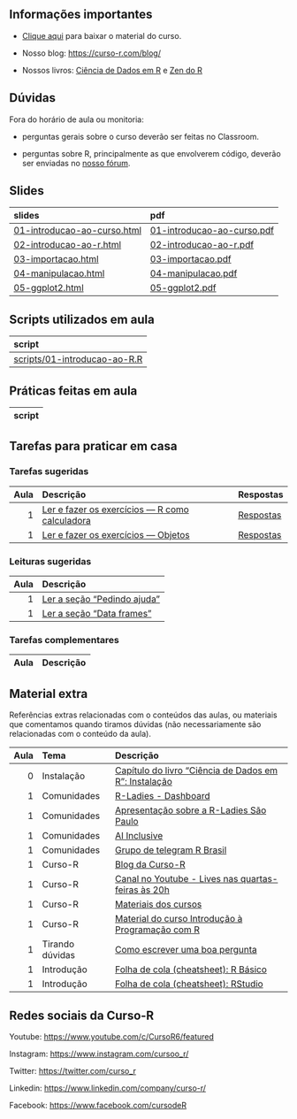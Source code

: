 
<!-- README.md is generated from README.Rmd. Please edit that file -->

## Informações importantes

-   [Clique
    aqui](https://github.com/curso-r/main-r4ds-1/raw/master/material_do_curso.zip)
    para baixar o material do curso.

-   Nosso blog: <https://curso-r.com/blog/>

-   Nossos livros: [Ciência de Dados em R](https://livro.curso-r.com/) e
    [Zen do R](https://curso-r.github.io/zen-do-r/)

## Dúvidas

Fora do horário de aula ou monitoria:

-   perguntas gerais sobre o curso deverão ser feitas no Classroom.

-   perguntas sobre R, principalmente as que envolverem código, deverão
    ser enviadas no [nosso fórum](https://discourse.curso-r.com/).

## Slides

| slides                                                                                                  | pdf                                                                                                   |
|:--------------------------------------------------------------------------------------------------------|:------------------------------------------------------------------------------------------------------|
| [01-introducao-ao-curso.html](https://curso-r.github.io/main-r4ds-1/slides/01-introducao-ao-curso.html) | [01-introducao-ao-curso.pdf](https://curso-r.github.io/main-r4ds-1/slides/01-introducao-ao-curso.pdf) |
| [02-introducao-ao-r.html](https://curso-r.github.io/main-r4ds-1/slides/02-introducao-ao-r.html)         | [02-introducao-ao-r.pdf](https://curso-r.github.io/main-r4ds-1/slides/02-introducao-ao-r.pdf)         |
| [03-importacao.html](https://curso-r.github.io/main-r4ds-1/slides/03-importacao.html)                   | [03-importacao.pdf](https://curso-r.github.io/main-r4ds-1/slides/03-importacao.pdf)                   |
| [04-manipulacao.html](https://curso-r.github.io/main-r4ds-1/slides/04-manipulacao.html)                 | [04-manipulacao.pdf](https://curso-r.github.io/main-r4ds-1/slides/04-manipulacao.pdf)                 |
| [05-ggplot2.html](https://curso-r.github.io/main-r4ds-1/slides/05-ggplot2.html)                         | [05-ggplot2.pdf](https://curso-r.github.io/main-r4ds-1/slides/05-ggplot2.pdf)                         |

## Scripts utilizados em aula

| script                                                                                                            |
|:------------------------------------------------------------------------------------------------------------------|
| [scripts/01-introducao-ao-R.R](https://github.com/curso-r/202209-r4ds-1/blob/master/scripts/01-introducao-ao-R.R) |

## Práticas feitas em aula

| script |
|:-------|

## Tarefas para praticar em casa

### Tarefas sugeridas

| Aula | Descrição                                                                                               | Respostas                                                      |
|-----:|:--------------------------------------------------------------------------------------------------------|:---------------------------------------------------------------|
|    1 | [Ler e fazer os exercícios — R como calculadora](https://livro.curso-r.com/3-2-r-como-calculadora.html) | [Respostas](https://livro.curso-r.com/13-1-r-b%C3%A1sico.html) |
|    1 | [Ler e fazer os exercícios — Objetos](https://livro.curso-r.com/3-3-objetosfuncoes)                     | [Respostas](https://livro.curso-r.com/13-1-r-b%C3%A1sico.html) |

### Leituras sugeridas

| Aula | Descrição                                                                       |
|-----:|:--------------------------------------------------------------------------------|
|    1 | [Ler a seção “Pedindo ajuda”](https://livro.curso-r.com/3-1-pedindo-ajuda.html) |
|    1 | [Ler a seção “Data frames”](https://livro.curso-r.com/3-4-data-frames.html)     |

### Tarefas complementares

| Aula | Descrição |
|-----:|:----------|

## Material extra

Referências extras relacionadas com o conteúdos das aulas, ou materiais
que comentamos quando tiramos dúvidas (não necessariamente são
relacionadas com o conteúdo da aula).

| Aula | Tema            | Descrição                                                                                                                                                         |
|-----:|:----------------|:------------------------------------------------------------------------------------------------------------------------------------------------------------------|
|    0 | Instalação      | [Capítulo do livro “Ciência de Dados em R”: Instalação](https://livro.curso-r.com/1-instalacao.html)                                                              |
|    1 | Comunidades     | [R-Ladies - Dashboard](https://benubah.github.io/r-community-explorer/rladies.html)                                                                               |
|    1 | Comunidades     | [Apresentação sobre a R-Ladies São Paulo](https://r-ladies-sao-paulo.github.io/RLadiesTheme/)                                                                     |
|    1 | Comunidades     | [AI Inclusive](https://www.ai-inclusive.org/)                                                                                                                     |
|    1 | Comunidades     | [Grupo de telegram R Brasil](https://t.me/rbrasiloficial)                                                                                                         |
|    1 | Curso-R         | [Blog da Curso-R](https://blog.curso-r.com/)                                                                                                                      |
|    1 | Curso-R         | [Canal no Youtube - Lives nas quartas-feiras às 20h](https://www.youtube.com/c/CursoR6/featured)                                                                  |
|    1 | Curso-R         | [Materiais dos cursos](https://curso-r.com/material/)                                                                                                             |
|    1 | Curso-R         | [Material do curso Introdução à Programação com R](https://curso-r.github.io/202202-intro-programacao/)                                                           |
|    1 | Tirando dúvidas | [Como escrever uma boa pergunta](https://discourse.curso-r.com/t/como-escrever-uma-boa-pergunta/542)                                                              |
|    1 | Introdução      | [Folha de cola (cheatsheet): R Básico](https://rstudio.com/wp-content/uploads/2016/05/base-r.pdf)                                                                 |
|    1 | Introdução      | [Folha de cola (cheatsheet): RStudio](https://raw.githubusercontent.com/rstudio/cheatsheets/master/translations/portuguese/rstudio-IDE-cheatsheet-portuguese.pdf) |

## Redes sociais da Curso-R

Youtube: <https://www.youtube.com/c/CursoR6/featured>

Instagram: <https://www.instagram.com/cursoo_r/>

Twitter: <https://twitter.com/curso_r>

Linkedin: <https://www.linkedin.com/company/curso-r/>

Facebook: <https://www.facebook.com/cursodeR>
